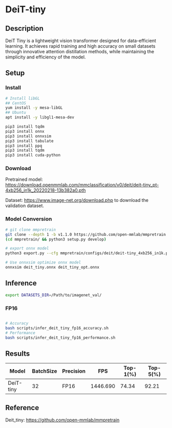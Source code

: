 # DeiT-tiny

## Description

DeiT Tiny is a lightweight vision transformer designed for data-efficient learning. It achieves rapid training and high accuracy on small datasets through innovative attention distillation methods, while maintaining the simplicity and efficiency of the model.

## Setup

### Install

```bash
# Install libGL
## CentOS
yum install -y mesa-libGL
## Ubuntu
apt install -y libgl1-mesa-dev

pip3 install tqdm
pip3 install onnx
pip3 install onnxsim
pip3 install tabulate
pip3 install ppq
pip3 install tqdm
pip3 install cuda-python
```

### Download

Pretrained model: <https://download.openmmlab.com/mmclassification/v0/deit/deit-tiny_pt-4xb256_in1k_20220218-13b382a0.pth>

Dataset: <https://www.image-net.org/download.php> to download the validation dataset.

### Model Conversion

```bash
# git clone mmpretrain
git clone --depth 1 -b v1.1.0 https://github.com/open-mmlab/mmpretrain.git
(cd mmpretrain/ && python3 setup.py develop)

# export onnx model
python3 export.py --cfg mmpretrain/configs/deit/deit-tiny_4xb256_in1k.py --weight deit-tiny_pt-4xb256_in1k_20220218-13b382a0.pth --output deit_tiny.onnx

# Use onnxsim optimize onnx model
onnxsim deit_tiny.onnx deit_tiny_opt.onnx

```

## Inference

```bash
export DATASETS_DIR=/Path/to/imagenet_val/
```

### FP16

```bash

# Accuracy
bash scripts/infer_deit_tiny_fp16_accuracy.sh
# Performance
bash scripts/infer_deit_tiny_fp16_performance.sh

```

## Results

| Model     | BatchSize | Precision | FPS      | Top-1(%) | Top-5(%) |
| --------- | --------- | --------- | -------- | -------- | -------- |
| DeiT-tiny | 32        | FP16      | 1446.690 | 74.34    | 92.21    |

## Reference

Deit_tiny: <https://github.com/open-mmlab/mmpretrain>
